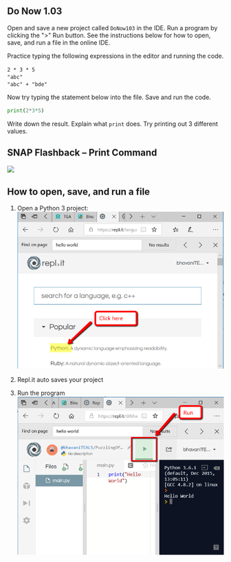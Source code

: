 ## Do Now 1.03
Open and save a new project called `DoNow103` in the IDE. Run a program by clicking the ">" Run button. See the instructions below for how to open, save, and run a file in the online IDE.

Practice typing the following expressions in the editor and running the code. 
 
`2 * 3 * 5`
<br>
`"abc"`
<br>
`"abc" + "bde"`
<br>

Now try typing the statement below into the file. Save and run the code. 
```python
print(2*3*5)
```
Write down the result. Explain what `print` does. Try printing out 3 different values.

## SNAP Flashback – Print Command

![](Untitled.png) 


## How to open, save, and run a file 
1. Open a Python 3 project:
![Open a project](trinket_new.png)

2. Repl.it auto saves your project

3. Run the program
![Run Python 3](donow103_run.png)

